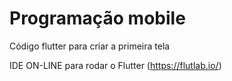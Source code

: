 # Programação mobile 
Código  flutter para criar a primeira tela

IDE ON-LINE para rodar o Flutter (https://flutlab.io/)
